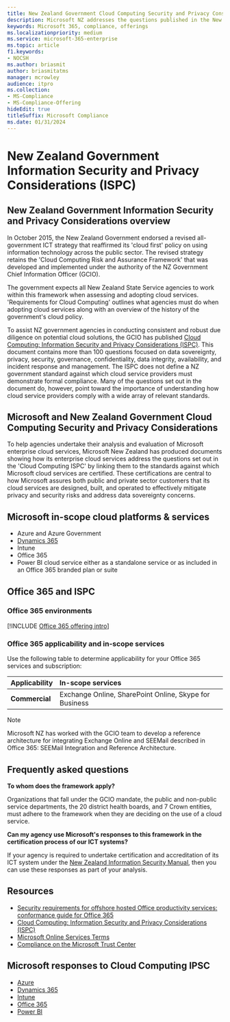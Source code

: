 ```yaml
---
title: New Zealand Government Cloud Computing Security and Privacy Considerations
description: Microsoft NZ addresses the questions published in the New Zealand cloud computing framework.
keywords: Microsoft 365, compliance, offerings
ms.localizationpriority: medium
ms.service: microsoft-365-enterprise
ms.topic: article
f1.keywords:
- NOCSH
ms.author: briasmit
author: briasmitatms
manager: mcrowley
audience: itpro
ms.collection:
- MS-Compliance
- MS-Compliance-Offering
hideEdit: true
titleSuffix: Microsoft Compliance
ms.date: 01/31/2024
---
```


# New Zealand Government Information Security and Privacy Considerations (ISPC)

## New Zealand Government Information Security and Privacy Considerations overview

In October 2015, the New Zealand Government endorsed a revised all-government ICT strategy that reaffirmed its 'cloud first' policy on using information technology across the public sector. The revised strategy retains the 'Cloud Computing Risk and Assurance Framework' that was developed and implemented under the authority of the NZ Government Chief Information Officer (GCIO).

The government expects all New Zealand State Service agencies to work within this framework when assessing and adopting cloud services. 'Requirements for Cloud Computing' outlines what agencies must do when adopting cloud services along with an overview of the history of the government's cloud policy.

To assist NZ government agencies in conducting consistent and robust due diligence on potential cloud solutions, the GCIO has published [Cloud Computing: Information Security and Privacy Considerations (ISPC)](https://www.digital.govt.nz/dmsdocument/1~cloud-computing-information-security-and-privacy-considerations/html). This document contains more than 100 questions focused on data sovereignty, privacy, security, governance, confidentiality, data integrity, availability, and incident response and management. The ISPC does not define a NZ government standard against which cloud service providers must demonstrate formal compliance. Many of the questions set out in the document do, however, point toward the importance of understanding how cloud service providers comply with a wide array of relevant standards.

## Microsoft and New Zealand Government Cloud Computing Security and Privacy Considerations

To help agencies undertake their analysis and evaluation of Microsoft enterprise cloud services, Microsoft New Zealand has produced documents showing how its enterprise cloud services address the questions set out in the 'Cloud Computing ISPC' by linking them to the standards against which Microsoft cloud services are certified. These certifications are central to how Microsoft assures both public and private sector customers that its cloud services are designed, built, and operated to effectively mitigate privacy and security risks and address data sovereignty concerns.

## Microsoft in-scope cloud platforms & services

- Azure and Azure Government
- [Dynamics 365](https://aka.ms/d365-compliance-list)
- Intune
- Office 365
- Power BI cloud service either as a standalone service or as included in an Office 365 branded plan or suite

## Office 365 and ISPC

### Office 365 environments

[!INCLUDE [Office 365 offering intro](../includes/o365-offering-introduction.md)]

### Office 365 applicability and in-scope services

Use the following table to determine applicability for your Office 365 services and subscription:

| **Applicability** | **In-scope services** |
|:------------------|:----------------------|
| **Commercial** | Exchange Online, SharePoint Online, Skype for Business |

>[!Note]
>Microsoft NZ has worked with the GCIO team to develop a reference architecture for integrating Exchange Online and SEEMail described in Office 365: SEEMail Integration and Reference Architecture.

## Frequently asked questions

**To whom does the framework apply?**

Organizations that fall under the GCIO mandate, the public and non-public service departments, the 20 district health boards, and 7 Crown entities, must adhere to the framework when they are deciding on the use of a cloud service.

**Can my agency use Microsoft's responses to this framework in the certification process of our ICT systems?**

If your agency is required to undertake certification and accreditation of its ICT system under the [New Zealand Information Security Manual](https://go.microsoft.com/fwlink/p/?linkid=2099496), then you can use these responses as part of your analysis.

## Resources

- [Security requirements for offshore hosted Office productivity services: conformance guide for Office 365](https://aka.ms/o365-gcio-conformance-guidance)
- [Cloud Computing: Information Security and Privacy Considerations (ISPC)](https://www.digital.govt.nz/standards-and-guidance/technology-and-architecture/cloud-services/)
- [Microsoft Online Services Terms](https://aka.ms/Online-Services-Terms)
- [Compliance on the Microsoft Trust Center](https://www.microsoft.com/trust-center/compliance/compliance-overview)

## Microsoft responses to Cloud Computing IPSC

- [Azure](https://aka.ms/Azure-NZ-response)
- [Dynamics 365](https://www.microsoft.com/download/details.aspx?id=103390)
- [Intune](https://aka.ms/Intune-NZ-response)
- [Office 365](https://aka.ms/O365-NZ-Response)
- [Power BI](https://download.microsoft.com/download/5/1/7/51726B9B-2E76-49C4-9D4F-A36BF025CB93/Response-to-GCIO-105-questions-Power-BI.pdf)
